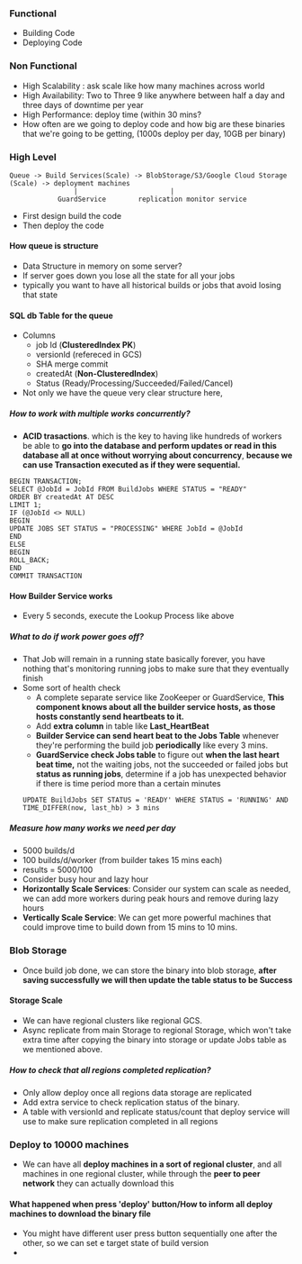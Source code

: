 ### Functional
- Building Code
- Deploying Code
### Non Functional
- High Scalability : ask scale like how many machines across world
- High Availability: Two to Three 9 like anywhere between half a day and three days of downtime per year
- High Performance: deploy time (within 30 mins?
- How often are we going to deploy code and how big are these binaries that we're going to be getting,  (1000s deploy per day, 10GB per binary)

### High Level
```
Queue -> Build Services(Scale) -> BlobStorage/S3/Google Cloud Storage (Scale) -> deployment machines
				|						|
			GuardService		replication monitor service
```
- First design build the code
- Then deploy the code
#### How queue is structure
- Data Structure in memory on some server?
- If server goes down you lose all the state for all your jobs
- typically you want to have all historical builds or jobs that avoid losing that state
#### SQL db Table for the queue
- Columns
	- job Id	(**ClusteredIndex PK**)
	- versionId	(refereced in GCS)
	- SHA merge commit
	- createdAt    	(**Non-ClusteredIndex**)
	- Status (Ready/Processing/Succeeded/Failed/Cancel)
- Not only we have the queue very clear structure here,
##### How to work with multiple works concurrently?
-  **ACID trasactions**. which is the key to having like hundreds of workers be able to **go into the database and perform updates or read in this database all at once without worrying about concurrency**, **because we can use Transaction executed as if they were sequential.** 
```
BEGIN TRANSACTION;
SELECT @JobId = JobId FROM BuildJobs WHERE STATUS = "READY"
ORDER BY createdAt AT DESC
LIMIT 1;
IF (@JobId <> NULL)
BEGIN
UPDATE JOBS SET STATUS = "PROCESSING" WHERE JobId = @JobId
END
ELSE
BEGIN
ROLL_BACK;
END
COMMIT TRANSACTION
```
#### How Builder Service works
- Every 5 seconds, execute the Lookup Process like above
##### What to do if work power goes off?
- That Job will remain in a running state basically forever, you have nothing that's monitoring running jobs to make sure that they eventually finish
- Some sort of health check
	- A complete separate service like ZooKeeper or GuardService, **This component knows about all the builder service hosts, as those hosts constantly send heartbeats to it.**
	- Add **extra column** in table like **Last_HeartBeat**
	- **Builder Service can send heart beat to the Jobs Table** whenever they're performing the build job **periodically** like every 3 mins.
	- **GuardService check Jobs table** to figure out **when the last heart beat time,** not the waiting jobs, not the succeeded or failed jobs but **status as running jobs**, determine if a job has unexpected behavior if there is time period more than a certain minutes
	```
	UPDATE BuildJobs SET STATUS = 'READY' WHERE STATUS = 'RUNNING' AND TIME_DIFFER(now, last_hb) > 3 mins
	```
##### Measure how many works we need per day
- 5000 builds/d
- 100 builds/d/worker (from builder takes 15 mins each)
- results = 5000/100
- Consider busy hour and lazy hour
- **Horizontally Scale Services**: Consider our system can scale as needed, we can add more workers during peak hours and remove during lazy hours
- **Vertically Scale Service**: We can get more powerful machines that could improve time to build down from 15 mins to 10 mins.
### Blob Storage
- Once build job done, we can store the binary into blob storage, **after saving successfully we will then update the table status to be Success**
#### Storage Scale
- We can have regional clusters like regional GCS. 
- Async replicate from main Storage to regional Storage, which won't take extra time after copying the binary into storage or update Jobs table as we mentioned above.
##### How to check that all regions completed replication?
- Only allow deploy once all regions data storage are replicated
- Add extra service to check replication status of the binary. 
- A table with versionId and replicate status/count that deploy service will use to make sure replication completed in all regions
### Deploy to 10000 machines
- We can have all **deploy machines in a sort of regional cluster**, and all machines in one regional cluster, while through the **peer to peer network** they can actually download this
#### What happened when press 'deploy' button/How to inform all deploy machines to download the binary file
- You might have different user press button sequentially one after the other, so we can set e target state of build version
- 
<!--stackedit_data:
eyJoaXN0b3J5IjpbLTE4MzE3Nzc3NjMsLTIwODg3NDY2MTJdfQ
==
-->